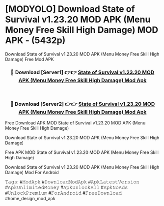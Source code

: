 # [MODYOLO] Download State of Survival v1.23.20 MOD APK (Menu Money Free Skill High Damage) MOD APK - (5432p)
Download State of Survival v1.23.20 MOD APK (Menu Money Free Skill High Damage) Free Mod APK

<div align="center">
<h3>🔴 Download [Server1] 👉👉 <a href="https://apk-comot.site?title=State_of_Survival_v1.23.20_MOD_APK_(Menu_Money_Free_Skill_High_Damage)">State of Survival v1.23.20 MOD APK (Menu Money Free Skill High Damage) Mod Apk</a></h3><br>

<h3>🔴 Download [Server2] 👉👉 <a href="https://apk-comot.site?title=State_of_Survival_v1.23.20_MOD_APK_(Menu_Money_Free_Skill_High_Damage)">State of Survival v1.23.20 MOD APK (Menu Money Free Skill High Damage) Mod Apk</a></h3>
</div>


Free Download APK MOD State of Survival v1.23.20 MOD APK (Menu Money Free Skill High Damage)

Download State of Survival v1.23.20 MOD APK (Menu Money Free Skill High Damage) 

Free APK MOD State of Survival v1.23.20 MOD APK (Menu Money Free Skill High Damage) 

Download State of Survival v1.23.20 MOD APK (Menu Money Free Skill High Damage) Mod For Android

𝚃𝚊𝚐𝚜: #𝙼𝚘𝚍𝙰𝚙𝚔 #𝙳𝚘𝚠𝚗𝚕𝚘𝚊𝚍𝙼𝚘𝚍𝙰𝚙𝚔 #𝙰𝚙𝚔𝙻𝚊𝚝𝚎𝚜𝚝𝚅𝚎𝚛𝚜𝚒𝚘𝚗 #𝙰𝚙𝚔𝚄𝚗𝚕𝚒𝚖𝚒𝚝𝚎𝚍𝙼𝚘𝚗𝚎𝚢 #𝙰𝚙𝚔𝚄𝚗𝚕𝚘𝚌𝚔𝙰𝚕𝚕 #𝙰𝚙𝚔𝙽𝚘𝙰𝚍𝚜 #𝚄𝚗𝚕𝚘𝚌𝚔𝙿𝚛𝚎𝚖𝚒𝚞𝚖 #𝙵𝚘𝚛𝙰𝚗𝚍𝚛𝚘𝚒𝚍 #𝙵𝚛𝚎𝚎𝙳𝚘𝚠𝚗𝚕𝚘𝚊𝚍 #home_design_mod_apk